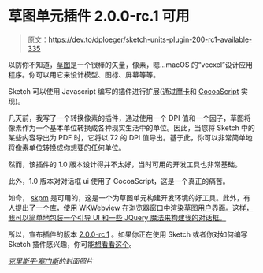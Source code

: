 # 草图单元插件 2.0.0-rc.1 可用

> 原文：<https://dev.to/dploeger/sketch-units-plugin-200-rc1-available-335>

以防你不知道，[草图](https://www.sketchapp.com/)是一个很棒的~~矢量~~，~~像素~~，嗯...macOS 的“vecxel”设计应用程序。你可以用它来设计模型、图标、屏幕等等。

Sketch 可以使用 Javascript 编写的插件进行扩展(通过[摩卡](https://github.com/logancollins/Mocha)和 [CocoaScript](https://github.com/ccgus/CocoaScript) 实现)。

几天前，我写了一个转换像素的插件，通过使用一个 DPI 值和一个因子，草图将像素作为一个基本单位转换成各种现实生活中的单位。因此，当您将 Sketch 中的某些内容导出为 PDF 时，它将以 72 的 DPI 值导出。基于此，你可以非常简单地将像素单位转换成你想要的任何单位。

然而，该插件的 1.0 版本设计得并不太好，当时可用的开发工具也非常基础。

此外，1.0 版本对对话框 ui 使用了 CocoaScript，这是一个真正的痛苦。

如今， [skpm](https://skpm.io/) 是可用的，这是一个为草图单元构建开发环境的好工具。此外，有人提出了一个库，使用 WKWebview 在浏览器窗口中[渲染草图用户界面。这样，我可以简单地包装一个引导 UI 和一些 JQuery 魔法来构建我的对话框。](https://github.com/skpm/sketch-module-web-view)

所以，宣布插件的版本 [2.0.0-rc.1](https://github.com/dploeger/sketch-plugin-units/releases/tag/v2.0.0-rc.1) 。如果你正在使用 Sketch 或者你对如何编写 Sketch 插件感兴趣，你可能[想看看这个](https://github.com/dploeger/sketch-plugin-units/)。

*[克里斯平·塞门斯](https://flic.kr/p/TS1LH)的封面照片*